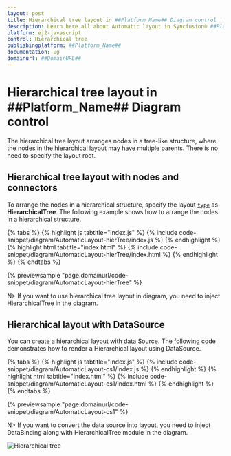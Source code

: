 ```yaml
---
layout: post
title: Hierarchical tree layout in ##Platform_Name## Diagram control | Syncfusion®
description: Learn here all about Automatic layout in Syncfusion® ##Platform_Name## Diagram control of Syncfusion Essential® JS 2 and more.
platform: ej2-javascript
control: Hierarchical tree 
publishingplatform: ##Platform_Name##
documentation: ug
domainurl: ##DomainURL##
---
```


# Hierarchical tree layout in ##Platform_Name## Diagram control

The hierarchical tree layout arranges nodes in a tree-like structure, where the nodes in the hierarchical layout may have multiple parents. There is no need to specify the layout root.

## Hierarchical tree layout with nodes and connectors

To arrange the nodes in a hierarchical structure, specify the layout [`type`](../api/diagram/layout) as **HierarchicalTree**. The following example shows how to arrange the nodes in a hierarchical structure.

{% tabs %}
{% highlight js tabtitle="index.js" %}
{% include code-snippet/diagram/AutomaticLayout-hierTree/index.js %}
{% endhighlight %}
{% highlight html tabtitle="index.html" %}
{% include code-snippet/diagram/AutomaticLayout-hierTree/index.html %}
{% endhighlight %}
{% endtabs %}
        
{% previewsample "page.domainurl/code-snippet/diagram/AutomaticLayout-hierTree" %}

N> If you want to use hierarchical tree layout in diagram, you need to inject HierarchicalTree in the diagram.

## Hierarchical layout with DataSource

You can create a hierarchical layout with data Source. The following code demonstrates how to render a Hierarchical layout using DataSource.

{% tabs %}
{% highlight js tabtitle="index.js" %}
{% include code-snippet/diagram/AutomaticLayout-cs1/index.js %}
{% endhighlight %}
{% highlight html tabtitle="index.html" %}
{% include code-snippet/diagram/AutomaticLayout-cs1/index.html %}
{% endhighlight %}
{% endtabs %}
        
{% previewsample "page.domainurl/code-snippet/diagram/AutomaticLayout-cs1" %}

N> If you want to convert the data source into layout, you need to inject DataBinding along with HierarchicalTree module in the diagram.

![Hierarchical tree](images/hierarchicalTree.png)